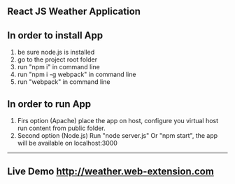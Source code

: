 React JS Weather Application
-------------------

In order to install App
--------------------------------------
1. be sure node.js is installed
2. go to the project root folder 
3. run "npm i" in command line
4. run "npm i -g webpack" in command line
5. run "webpack" in command line


In order to run App
--------------------------------------
1. Firs option (Apache) place the app on host, configure you virtual host
run content from public folder.
2. Second option (Node.js) Run "node server.js" Or "npm start", the app will be available on localhost:3000
--------------------------------------
Live Demo
http://weather.web-extension.com
--------------------------------------

